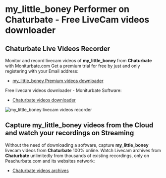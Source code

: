 # my_little_boney Performer on Chaturbate - Free LiveCam videos downloader

## Chaturbate Live Videos Recorder

Monitor and record livecam videos of **my_little_boney** from **Chaturbate** with Moniturbate.com
Get a premium trial for free by just and only registering with your Email address:
* [my_little_boney Premium videos downloader](https://moniturbate.com/request-demo-licence-key.html)

Free livecam videos downloader - Moniturbate Software:
* [Chaturbate videos downloader](https://moniturbate.com/moniturbate-download-software.html)

![my_little_boney livecam videos recorder](https://peachurnet.com/templates/moniturbate-software.png)


## Capture my_little_boney videos from the Cloud and watch your recordings on Streaming

Without the need of downloading a software, capture **my_little_boney** livecam videos from **Chaturbate** 100% online.
Watch Livecam archives from **Chaturbate** unlimitedly from thousands of existing recordings, only on Peachurbate.com and its websites network:
* [Chaturbate videos archives](https://peachurnet.com/)